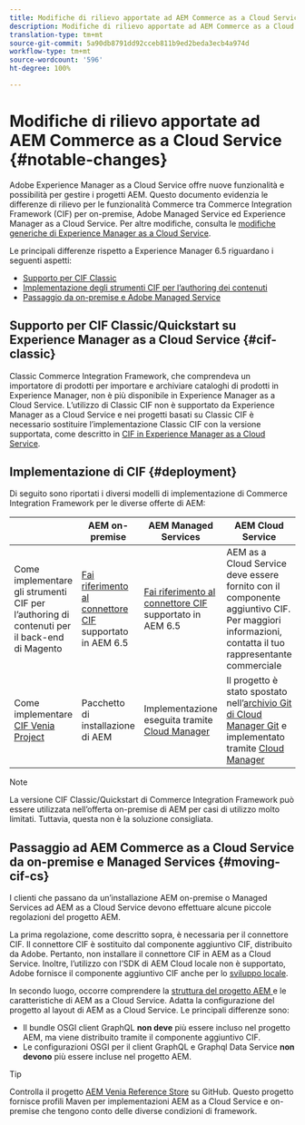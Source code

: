 ```yaml
---
title: Modifiche di rilievo apportate ad AEM Commerce as a Cloud Service
description: Modifiche di rilievo apportate ad AEM Commerce as a Cloud Service rispetto ad Adobe Experience Manager 6.5.
translation-type: tm+mt
source-git-commit: 5a90db8791dd92cceb811b9ed2beda3ecb4a974d
workflow-type: tm+mt
source-wordcount: '596'
ht-degree: 100%

---
```



# Modifiche di rilievo apportate ad AEM Commerce as a Cloud Service {#notable-changes}

Adobe Experience Manager as a Cloud Service offre nuove funzionalità e possibilità per gestire i progetti AEM. Questo documento evidenzia le differenze di rilievo per le funzionalità Commerce tra Commerce Integration Framework (CIF) per on-premise, Adobe Managed Service ed Experience Manager as a Cloud Service. Per altre modifiche, consulta le [modifiche generiche di Experience Manager as a Cloud Service](/help/release-notes/aem-cloud-changes.md).

Le principali differenze rispetto a Experience Manager 6.5 riguardano i seguenti aspetti:
* [Supporto per CIF Classic](#cif-classic)
* [Implementazione degli strumenti CIF per l’authoring dei contenuti](#cif-tools)
* [Passaggio da on-premise e Adobe Managed Service](#moving-cif-cs)

## Supporto per CIF Classic/Quickstart su Experience Manager as a Cloud Service {#cif-classic}

Classic Commerce Integration Framework, che comprendeva un importatore di prodotti per importare e archiviare cataloghi di prodotti in Experience Manager, non è più disponibile in Experience Manager as a Cloud Service. L’utilizzo di Classic CIF non è supportato da Experience Manager as a Cloud Service e nei progetti basati su Classic CIF è necessario sostituire l’implementazione Classic CIF con la versione supportata, come descritto in [CIF in Experience Manager as a Cloud Service](https://git.corp.adobe.com/AdobeDocs/experience-manager-cloud-service.en/blob/cif/help/commerce-cloud/architecture.md).

## Implementazione di CIF {#deployment}

Di seguito sono riportati i diversi modelli di implementazione di Commerce Integration Framework per le diverse offerte di AEM:

|  | AEM on-premise | AEM Managed Services | AEM Cloud Service |
|-------------     |-----------|-----------|-----------|
| Come implementare gli strumenti CIF per l’authoring di contenuti per il back-end di Magento | [Fai riferimento al connettore CIF](https://github.com/adobe/commerce-cif-connector/blob/master/README.md) supportato in AEM 6.5 | [Fai riferimento al connettore CIF](https://github.com/adobe/commerce-cif-connector/blob/master/README.md) supportato in AEM 6.5 | AEM as a Cloud Service deve essere fornito con il componente aggiuntivo CIF. Per maggiori informazioni, contatta il tuo rappresentante commerciale |
| Come implementare [CIF Venia Project](https://github.com/adobe/aem-cif-guides-venia) | Pacchetto di installazione di AEM | Implementazione eseguita tramite [Cloud Manager](https://docs.adobe.com/content/help/it-IT/experience-manager-cloud-manager/using/introduction-to-cloud-manager.html) | Il progetto è stato spostato nell’[archivio Git di Cloud Manager Git](https://docs.adobe.com/content/help/it-IT/experience-manager-cloud-service/implementing/managing-code/integrating-with-git.html) e implementato tramite [Cloud Manager](https://docs.adobe.com/content/help/it-IT/experience-manager-cloud-service/implementing/deploying/overview.html) |

>[!NOTE]
>
>La versione CIF Classic/Quickstart di Commerce Integration Framework può essere utilizzata nell’offerta on-premise di AEM per casi di utilizzo molto limitati. Tuttavia, questa non è la soluzione consigliata.

## Passaggio ad AEM Commerce as a Cloud Service da on-premise e Managed Services {#moving-cif-cs}

I clienti che passano da un’installazione AEM on-premise o Managed Services ad AEM as a Cloud Service devono effettuare alcune piccole regolazioni del progetto AEM.

La prima regolazione, come descritto sopra, è necessaria per il connettore CIF. Il connettore CIF è sostituito dal componente aggiuntivo CIF, distribuito da Adobe. Pertanto, non installare il connettore CIF in AEM as a Cloud Service. Inoltre, l’utilizzo con l’SDK di AEM Cloud locale non è supportato, Adobe fornisce il componente aggiuntivo CIF anche per lo [sviluppo locale](develop.md).

In secondo luogo, occorre comprendere la [struttura del progetto AEM ](https://docs.adobe.com/content/help/it-IT/experience-manager-cloud-service/implementing/developing/aem-project-content-package-structure.html) e le caratteristiche di AEM as a Cloud Service. Adatta la configurazione del progetto al layout di AEM as a Cloud Service.
Le principali differenze sono:

* Il bundle OSGI client GraphQL **non deve** più essere incluso nel progetto AEM, ma viene distribuito tramite il componente aggiuntivo CIF.
* Le configurazioni OSGI per il client GraphQL e Graphql Data Service **non devono** più essere incluse nel progetto AEM.

>[!TIP]
>
>Controlla il progetto [AEM Venia Reference Store](https://github.com/adobe/aem-cif-guides-venia) su GitHub. Questo progetto fornisce profili Maven per implementazioni AEM as a Cloud Service e on-premise che tengono conto delle diverse condizioni di framework.
